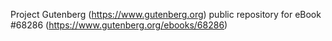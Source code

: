 Project Gutenberg (https://www.gutenberg.org) public repository for
eBook #68286 (https://www.gutenberg.org/ebooks/68286)
